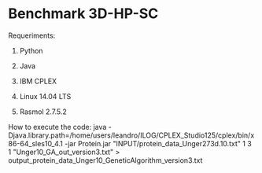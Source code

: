 # Benchmark 3D-HP-SC

Requeriments:

1) Python

2) Java

3) IBM CPLEX

5) Linux 14.04 LTS

6) Rasmol 2.7.5.2

How to execute the code:
java -Djava.library.path=/home/users/leandro/ILOG/CPLEX_Studio125/cplex/bin/x86-64_sles10_4.1 -jar Protein.jar "INPUT/protein_data_Unger273d.10.txt" 1 3 1 "Unger10_GA_out_version3.txt" > output_protein_data_Unger10_GeneticAlgorithm_version3.txt

